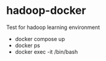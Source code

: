 # hadoop-docker
Test for hadoop learning environment

- docker compose up
- docker ps
- docker exec -it <namenode> /bin/bash

